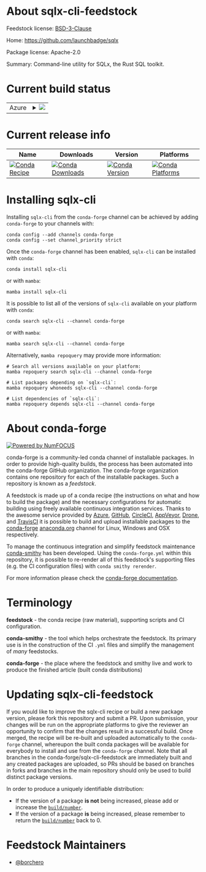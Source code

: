 About sqlx-cli-feedstock
========================

Feedstock license: [BSD-3-Clause](https://github.com/conda-forge/sqlx-cli-feedstock/blob/main/LICENSE.txt)

Home: https://github.com/launchbadge/sqlx

Package license: Apache-2.0

Summary: Command-line utility for SQLx, the Rust SQL toolkit.

Current build status
====================


<table>
    
  <tr>
    <td>Azure</td>
    <td>
      <details>
        <summary>
          <a href="https://dev.azure.com/conda-forge/feedstock-builds/_build/latest?definitionId=22203&branchName=main">
            <img src="https://dev.azure.com/conda-forge/feedstock-builds/_apis/build/status/sqlx-cli-feedstock?branchName=main">
          </a>
        </summary>
        <table>
          <thead><tr><th>Variant</th><th>Status</th></tr></thead>
          <tbody><tr>
              <td>linux_64</td>
              <td>
                <a href="https://dev.azure.com/conda-forge/feedstock-builds/_build/latest?definitionId=22203&branchName=main">
                  <img src="https://dev.azure.com/conda-forge/feedstock-builds/_apis/build/status/sqlx-cli-feedstock?branchName=main&jobName=linux&configuration=linux%20linux_64_" alt="variant">
                </a>
              </td>
            </tr><tr>
              <td>osx_64</td>
              <td>
                <a href="https://dev.azure.com/conda-forge/feedstock-builds/_build/latest?definitionId=22203&branchName=main">
                  <img src="https://dev.azure.com/conda-forge/feedstock-builds/_apis/build/status/sqlx-cli-feedstock?branchName=main&jobName=osx&configuration=osx%20osx_64_" alt="variant">
                </a>
              </td>
            </tr><tr>
              <td>win_64</td>
              <td>
                <a href="https://dev.azure.com/conda-forge/feedstock-builds/_build/latest?definitionId=22203&branchName=main">
                  <img src="https://dev.azure.com/conda-forge/feedstock-builds/_apis/build/status/sqlx-cli-feedstock?branchName=main&jobName=win&configuration=win%20win_64_" alt="variant">
                </a>
              </td>
            </tr>
          </tbody>
        </table>
      </details>
    </td>
  </tr>
</table>

Current release info
====================

| Name | Downloads | Version | Platforms |
| --- | --- | --- | --- |
| [![Conda Recipe](https://img.shields.io/badge/recipe-sqlx--cli-green.svg)](https://anaconda.org/conda-forge/sqlx-cli) | [![Conda Downloads](https://img.shields.io/conda/dn/conda-forge/sqlx-cli.svg)](https://anaconda.org/conda-forge/sqlx-cli) | [![Conda Version](https://img.shields.io/conda/vn/conda-forge/sqlx-cli.svg)](https://anaconda.org/conda-forge/sqlx-cli) | [![Conda Platforms](https://img.shields.io/conda/pn/conda-forge/sqlx-cli.svg)](https://anaconda.org/conda-forge/sqlx-cli) |

Installing sqlx-cli
===================

Installing `sqlx-cli` from the `conda-forge` channel can be achieved by adding `conda-forge` to your channels with:

```
conda config --add channels conda-forge
conda config --set channel_priority strict
```

Once the `conda-forge` channel has been enabled, `sqlx-cli` can be installed with `conda`:

```
conda install sqlx-cli
```

or with `mamba`:

```
mamba install sqlx-cli
```

It is possible to list all of the versions of `sqlx-cli` available on your platform with `conda`:

```
conda search sqlx-cli --channel conda-forge
```

or with `mamba`:

```
mamba search sqlx-cli --channel conda-forge
```

Alternatively, `mamba repoquery` may provide more information:

```
# Search all versions available on your platform:
mamba repoquery search sqlx-cli --channel conda-forge

# List packages depending on `sqlx-cli`:
mamba repoquery whoneeds sqlx-cli --channel conda-forge

# List dependencies of `sqlx-cli`:
mamba repoquery depends sqlx-cli --channel conda-forge
```


About conda-forge
=================

[![Powered by
NumFOCUS](https://img.shields.io/badge/powered%20by-NumFOCUS-orange.svg?style=flat&colorA=E1523D&colorB=007D8A)](https://numfocus.org)

conda-forge is a community-led conda channel of installable packages.
In order to provide high-quality builds, the process has been automated into the
conda-forge GitHub organization. The conda-forge organization contains one repository
for each of the installable packages. Such a repository is known as a *feedstock*.

A feedstock is made up of a conda recipe (the instructions on what and how to build
the package) and the necessary configurations for automatic building using freely
available continuous integration services. Thanks to the awesome service provided by
[Azure](https://azure.microsoft.com/en-us/services/devops/), [GitHub](https://github.com/),
[CircleCI](https://circleci.com/), [AppVeyor](https://www.appveyor.com/),
[Drone](https://cloud.drone.io/welcome), and [TravisCI](https://travis-ci.com/)
it is possible to build and upload installable packages to the
[conda-forge](https://anaconda.org/conda-forge) [anaconda.org](https://anaconda.org/)
channel for Linux, Windows and OSX respectively.

To manage the continuous integration and simplify feedstock maintenance
[conda-smithy](https://github.com/conda-forge/conda-smithy) has been developed.
Using the ``conda-forge.yml`` within this repository, it is possible to re-render all of
this feedstock's supporting files (e.g. the CI configuration files) with ``conda smithy rerender``.

For more information please check the [conda-forge documentation](https://conda-forge.org/docs/).

Terminology
===========

**feedstock** - the conda recipe (raw material), supporting scripts and CI configuration.

**conda-smithy** - the tool which helps orchestrate the feedstock.
                   Its primary use is in the construction of the CI ``.yml`` files
                   and simplify the management of *many* feedstocks.

**conda-forge** - the place where the feedstock and smithy live and work to
                  produce the finished article (built conda distributions)


Updating sqlx-cli-feedstock
===========================

If you would like to improve the sqlx-cli recipe or build a new
package version, please fork this repository and submit a PR. Upon submission,
your changes will be run on the appropriate platforms to give the reviewer an
opportunity to confirm that the changes result in a successful build. Once
merged, the recipe will be re-built and uploaded automatically to the
`conda-forge` channel, whereupon the built conda packages will be available for
everybody to install and use from the `conda-forge` channel.
Note that all branches in the conda-forge/sqlx-cli-feedstock are
immediately built and any created packages are uploaded, so PRs should be based
on branches in forks and branches in the main repository should only be used to
build distinct package versions.

In order to produce a uniquely identifiable distribution:
 * If the version of a package **is not** being increased, please add or increase
   the [``build/number``](https://docs.conda.io/projects/conda-build/en/latest/resources/define-metadata.html#build-number-and-string).
 * If the version of a package **is** being increased, please remember to return
   the [``build/number``](https://docs.conda.io/projects/conda-build/en/latest/resources/define-metadata.html#build-number-and-string)
   back to 0.

Feedstock Maintainers
=====================

* [@borchero](https://github.com/borchero/)

